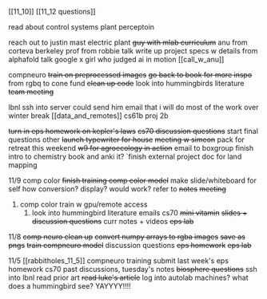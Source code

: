 [[11_10]]
[[11_12 questions]]

read about
	control systems
	plant perceptoin




reach out to 
	justin mast electric plant
	<s>guy with mlab curriculum</s>
	anu from corteva
		berkeley prof from robbie talk
		write up project specs w details from alphafold talk
	 google x girl who judged ai in motion 
[[call_w_anu]]

compneuro
	<s>train on preprocessed images</s>
	<s>go back to book for more inspo</s>
	from rgbq to cone fund
	<s>clean up code</s>
	look into hummingbirds literature
	<s>team meeting </s>

lbnl
	ssh into server
	could send him email that i will do most of the work over winter break
	[[data_and_remotes]]
cs61b proj 2b

<s>turn in eps homework on kepler's laws</s>
<s>cs70 discussion questions</s>
start final questions
other
	<s>launch typewriter for house</s>
	<s> meeting w simeon</s>
	pack for retreat this weekend
	<s>w9 for agroecology in action</s>
	email to boxgroup
	finish intro to chemistry book and anki it? 
`finish external project doc for land mapping

11/9
comp color
	<s>finish training comp color model</s>
	make slide/whiteboard for self how conversion? display? would work? refer to <s>notes</s>
	<s>meeting</s>
1. comp color train w gpu/remote access
	1. look into hummingbird literature
emails
cs70
	<s>mini vitamin</s>
	<s>slides + discussion questions</s>
	curr notes + videos
<s>eps lab </s>



11/8
<s>comp neuro clean up</s>
	<s>convert numpy arrays to rgba images</s>
	<s>save as pngs</s>
	<s>train compneuro model</s>
discussion questions
<s>eps homework</s>
<s>eps lab</s>

11/5
[[rabbitholes_11_5]]
	compneuro training
	submit last week's eps homework
	cs70 past discussions, tuesday's notes
	<s>biosphere questions</s>
	ssh into lbnl
	read prior art
	<s>read luke's article</s>
	log into autolab machines?
	what does a hummingbird see?
	YAYYYY!!!!